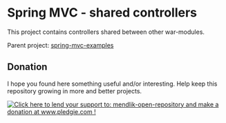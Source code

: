 Spring MVC - shared controllers
===============================

This project contains controllers shared between other war-modules.

Parent project: [spring-mvc-examples](../../../)

Donation
--------

I hope you found here something useful and/or interesting.
Help keep this repository growing in more and better projects. 

<a href='http://www.pledgie.com/campaigns/22261'><img alt='Click here to lend your support to: mendlik-open-repository and make a donation at www.pledgie.com !' src='http://www.pledgie.com/campaigns/22261.png?skin_name=chrome' border='0' /></a>
